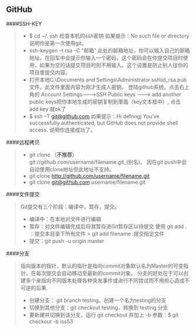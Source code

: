 GitHub
---

####SSH-KEY
> - $ cd ~/. ssh 检查本机的ssh密钥
> 如果提示：No such file or directory 说明你是第一次使用git。
> - ssh-keygen –t rsa –C  “邮箱”
>  此处的邮箱地址，你可以输入自己的邮箱地址。在回车中会提示你输入一个密码，这个密码会在你提交项目时使用，如果为空的话提交项目时则不用输入。这个设置是防止别人往你的项目里提交内容。
>  - 打开本地C:\Documents and Settings\Administrator\.ssh\id_rsa.pub文件。此文件里面内容为刚才生成人密钥。
登陆github系统。点击右上角的 Account Settings--->SSH Public keys ---> add another public keys把你本地生成的密钥复制到里面（key文本框中）, 点击 add key 就ok了
> - $ ssh –T git@github.com
如果提示：Hi defnngj You've successfully authenticated, but GitHub does not provide shell access. 说明你连接成功了。


####远程拷贝
> - git clone  （**不推荐**）  
> git://github.com/username/filename.git_(别名)。
> 因在git push中会自动使用clone地址但此地址不支持。
> - git clone http://github.com/username/filename.git
> - git clone git@github.com:username/filename.git

####文件提交
>Git提交有三个阶段：编译中，暂存，提交。
>
> - 编译中：在本地对文件进行编辑
> - 暂存：对文件编辑完成后将其暂存进Git暂存区以待提交
> 使用 git add . ：提交本目录下所有文件
	> git add filename :提交指定文件
> - 提交：git push -u origin master

####分支
>指向版本的指针，默认的指针是指向commit对象默认名为Master的可变指针，在每次提交会自动移动至最新的commit对象。
>分支的好处在于可以创建多个来指向不同版本处理各种突发事件或进行不同尝试而不用担心造成不可逆的后果.
>
> - 创建分支： git branch testing。创建一个名为testing的分支
> - 切换到其他分支：git checkout testing。转换到 testing 分支
>  - 要新建并切换到该分支，运行 git checkout 并加上 -b 参数：$ git checkout -b iss53
